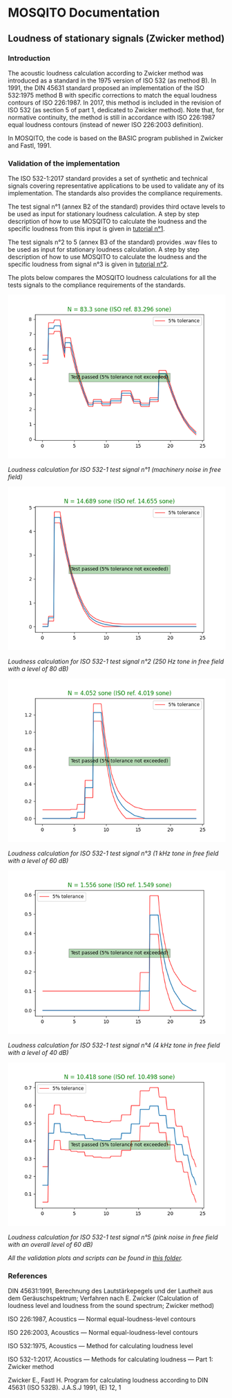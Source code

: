 # MOSQITO Documentation
## Loudness of stationary signals (Zwicker method)

### Introduction

The acoustic loudness calculation according to Zwicker method was introduced as a standard in the 1975 version of ISO 532 (as method B). In 1991, the DIN 45631 standard proposed an implementation of the ISO 532:1975 method B with specific corrections to match the equal loudness contours of ISO 226:1987. In 2017, this method is included in the revision of ISO 532 (as section 5 of part 1, dedicated to Zwicker method). Note that, for normative continuity, the method is still in accordance with ISO 226:1987 equal loudness contours (instead of newer ISO 226:2003 definition).

In MOSQITO, the code is based on the BASIC program published in Zwicker and Fastl, 1991.

### Validation of the implementation
The ISO 532-1:2017 standard provides a set of synthetic and technical signals covering representative applications to be used to validate any of its implementation. The standards also provides the compliance requirements.

The test signal n°1 (annex B2 of the standard) provides third octave levels to be used as input for stationary loudness calculation. A step by step description of how to use MOSQITO to calculate the loudness and the specific loudness from this input is given in [tutorial n°1](../tutorials/tuto1_Loudness-zwicker-from-3oct.ipynb).

The test signals n°2 to 5 (annex B3 of the standard) provides .wav files to be used as input for stationary loudness calculation. A step by step description of how to use MOSQITO to calculate the loudness and the specific loudness from signal n°3 is given in [tutorial n°2](../tutorials/tuto2_Loudness-zwicker-from-wav.ipynb).

The plots below compares the MOSQITO loudness calculations for all the tests signals to the compliance requirements of the standards. 

![](../mosqito/validations/loudness_zwicker/output/validation_loudness_zwicker_stationary_Test_signal_1.png)

*Loudness calculation for ISO 532-1 test signal n°1 (machinery noise in free field)*

![](../mosqito/validations/loudness_zwicker/output/validation_loudness_zwicker_stationary_Test_signal_2_(250_Hz_80_dB).png)

*Loudness calculation for ISO 532-1 test signal n°2 (250 Hz tone in free field with a level of 80 dB)*

![](../mosqito/validations/loudness_zwicker/output/validation_loudness_zwicker_stationary_Test_signal_3_(1_kHz_60_dB).png)

*Loudness calculation for ISO 532-1 test signal n°3 (1 kHz tone in free field with a level of 60 dB)*

![](../mosqito/validations/loudness_zwicker/output/validation_loudness_zwicker_stationary_Test_signal_4_(4_kHz_40_dB).png)

*Loudness calculation for ISO 532-1 test signal n°4 (4 kHz tone in free field with a level of 40 dB)*

![](../mosqito/validations/loudness_zwicker/output/validation_loudness_zwicker_stationary_Test_signal_5_(pinknoise_60_dB).png)

*Loudness calculation for ISO 532-1 test signal n°5 (pink noise in free field with an overall level of 60 dB)*

*All the validation plots and scripts can be found in [this folder](../mosqito/validations/loudness_zwicker).*

### References

DIN 45631:1991, Berechnung des Lautstärkepegels und der Lautheit aus dem Geräuschspektrum; Verfahren nach E. Zwicker (Calculation of loudness level and loudness from the sound spectrum; Zwicker method)

ISO 226:1987, Acoustics — Normal equal-loudness-level contours

ISO 226:2003, Acoustics — Normal equal-loudness-level contours

ISO 532:1975, Acoustics — Method for calculating loudness level

ISO 532-1:2017, Acoustics — Methods for calculating
loudness — Part 1: Zwicker method

Zwicker E., Fastl H. Program for calculating loudness according to DIN 45631 (ISO 532B). J.A.S.J 1991, (E) 12, 1
